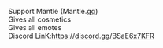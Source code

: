 Support Mantle (Mantle.gg) <br/>
Gives all cosmetics <br/>
Gives all emotes <br/>
Discord LinK:https://discord.gg/BSaE6x7KFR